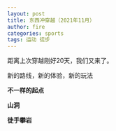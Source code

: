 ```yaml
---
layout: post
title: 东西冲穿越（2021年11月）
author: fire
categories: sports 
tags: 运动 徒步
---
```


距离上次穿越刚好20天，我们又来了。

新的路线，新的体验，新的玩法

**不一样的起点**

**山洞**

**徒手攀岩**
